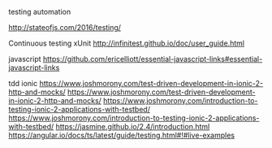 testing automation

http://stateofjs.com/2016/testing/

Continuous testing xUnit
http://infinitest.github.io/doc/user_guide.html

javascript
https://github.com/ericelliott/essential-javascript-links#essential-javascript-links

tdd ionic
https://www.joshmorony.com/test-driven-development-in-ionic-2-http-and-mocks/
https://www.joshmorony.com/test-driven-development-in-ionic-2-http-and-mocks/
https://www.joshmorony.com/introduction-to-testing-ionic-2-applications-with-testbed/
https://www.joshmorony.com/introduction-to-testing-ionic-2-applications-with-testbed/
https://jasmine.github.io/2.4/introduction.html
https://angular.io/docs/ts/latest/guide/testing.html#!#live-examples
